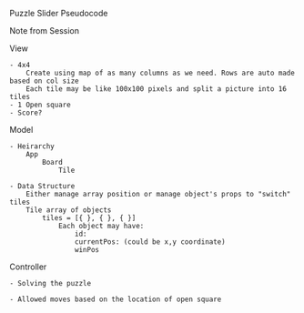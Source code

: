 Puzzle Slider Pseudocode

Note from Session

View

    - 4x4 
        Create using map of as many columns as we need. Rows are auto made based on col size
        Each tile may be like 100x100 pixels and split a picture into 16 tiles
    - 1 Open square
    - Score?
    

Model

    - Heirarchy
        App
            Board
                Tile

    - Data Structure
        Either manage array position or manage object's props to "switch" tiles
        Tile array of objects
            tiles = [{ }, { }, { }]
                Each object may have:
                    id:
                    currentPos: (could be x,y coordinate)
                    winPos


Controller
    
    - Solving the puzzle

    - Allowed moves based on the location of open square